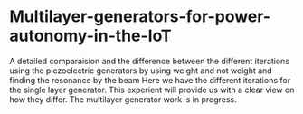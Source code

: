 # Multilayer-generators-for-power-autonomy-in-the-IoT
A detailed comparaision and the difference between the different iterations using the piezoelectric generators by using weight and not weight and finding the resonance by the beam 
Here we have the different iterations for the single layer generator. This experient will provide us with a clear view on how they differ. The multilayer generator work is in progress.
